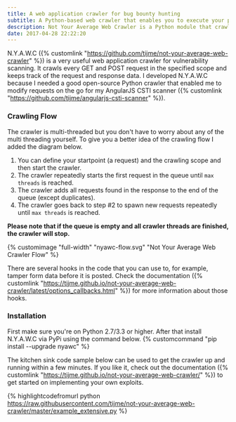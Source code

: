 ```yaml
---
title: A web application crawler for bug bounty hunting
subtitle: A Python-based web crawler that enables you to execute your payload against all requests in scope
description: Not Your Average Web Crawler is a Python module that crawls all kinds of web applications for requests instead of URLs. It enables you to execute your payload on all requests of a web application.
date: 2017-04-28 22:22:20
---
```


N.Y.A.W.C ({% customlink "https://github.com/tijme/not-your-average-web-crawler" %}) is a very useful web application crawler for vulnerability scanning. It crawls every GET and POST request in the specified scope and keeps track of the request and response data. I developed N.Y.A.W.C because I needed a good open-source Python crawler that enabled me to modify requests on the go for my AngularJS CSTI scanner ({% customlink "https://github.com/tijme/angularjs-csti-scanner" %}).

### Crawling Flow

The crawler is multi-threaded but you don't have to worry about any of the multi threading yourself. To give you a better idea of the crawling flow I added the diagram below.

1. You can define your startpoint (a request) and the crawling scope and then start the crawler.
2. The crawler repeatedly starts the first request in the queue until `max threads` is reached.
3. The crawler adds all requests found in the response to the end of the queue (except duplicates).
4. The crawler goes back to step #2 to spawn new requests repeatedly until `max threads` is reached.

**Please note that if the queue is empty and all crawler threads are finished, the crawler will stop.**

{% customimage "full-width" "nyawc-flow.svg" "Not Your Average Web Crawler Flow" %}

There are several hooks in the code that you can use to, for example, tamper form data before it is posted. Check the documentation ({% customlink "https://tijme.github.io/not-your-average-web-crawler/latest/options_callbacks.html" %}) for more information about those hooks.

### Installation

First make sure you're on Python 2.7/3.3 or higher. After that install N.Y.A.W.C via PyPi using the command below.
{% customcommand "pip install --upgrade nyawc" %}

The kitchen sink code sample below can be used to get the crawler up and running within a few minutes. If you like it, check out the documentation ({% customlink "https://tijme.github.io/not-your-average-web-crawler/" %}) to get started on implementing your own exploits.

{% highlightcodefromurl python https://raw.githubusercontent.com/tijme/not-your-average-web-crawler/master/example_extensive.py %}
